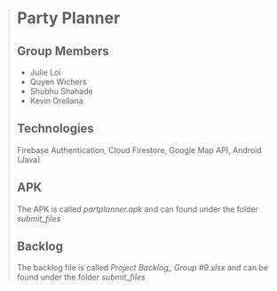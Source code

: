 > # Party Planner
> ## Group Members
> - Julie Loi
> - Quyen Wichers
> - Shubhu Shahade
> - Kevin Orellana
> ## Technologies
> Firebase Authentication, Cloud Firestore, Google Map API, Android (Java)
> ## APK
> The APK  is called *partplanner.apk* and can found under the folder *submit_files* 
> ## Backlog
> The backlog file is called *Project Backlog_ Group #9.xlsx* and can be found under the folder *submit_files*